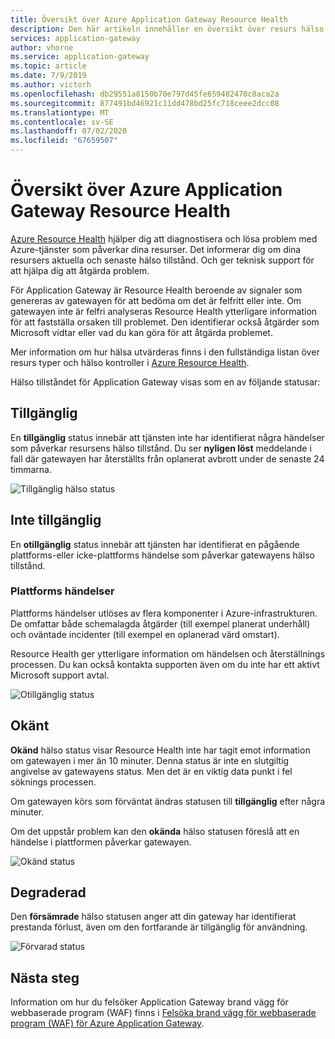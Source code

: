 ```yaml
---
title: Översikt över Azure Application Gateway Resource Health
description: Den här artikeln innehåller en översikt över resurs hälso funktionen för Azure Application Gateway
services: application-gateway
author: vhorne
ms.service: application-gateway
ms.topic: article
ms.date: 7/9/2019
ms.author: victorh
ms.openlocfilehash: db29551a8150b70e797d45fe659482470c8aca2a
ms.sourcegitcommit: 877491bd46921c11dd478bd25fc718ceee2dcc08
ms.translationtype: MT
ms.contentlocale: sv-SE
ms.lasthandoff: 07/02/2020
ms.locfileid: "67659507"
---
```

# <a name="azure-application-gateway-resource-health-overview"></a>Översikt över Azure Application Gateway Resource Health

[Azure Resource Health](../service-health/resource-health-overview.md) hjälper dig att diagnostisera och lösa problem med Azure-tjänster som påverkar dina resurser. Det informerar dig om dina resursers aktuella och senaste hälso tillstånd. Och ger teknisk support för att hjälpa dig att åtgärda problem.

För Application Gateway är Resource Health beroende av signaler som genereras av gatewayen för att bedöma om det är felfritt eller inte. Om gatewayen inte är felfri analyseras Resource Health ytterligare information för att fastställa orsaken till problemet. Den identifierar också åtgärder som Microsoft vidtar eller vad du kan göra för att åtgärda problemet.

Mer information om hur hälsa utvärderas finns i den fullständiga listan över resurs typer och hälso kontroller i [Azure Resource Health](../service-health/resource-health-checks-resource-types.md#microsoftnetworkapplicationgateways).


Hälso tillståndet för Application Gateway visas som en av följande statusar:

## <a name="available"></a>Tillgänglig

En **tillgänglig** status innebär att tjänsten inte har identifierat några händelser som påverkar resursens hälso tillstånd. Du ser **nyligen löst** meddelande i fall där gatewayen har återställts från oplanerat avbrott under de senaste 24 timmarna.

![Tillgänglig hälso status](media/resource-health-overview/available-full.png)

## <a name="unavailable"></a>Inte tillgänglig

En **otillgänglig** status innebär att tjänsten har identifierat en pågående plattforms-eller icke-plattforms händelse som påverkar gatewayens hälso tillstånd.

### <a name="platform-events"></a>Plattforms händelser

Plattforms händelser utlöses av flera komponenter i Azure-infrastrukturen. De omfattar både schemalagda åtgärder (till exempel planerat underhåll) och oväntade incidenter (till exempel en oplanerad värd omstart).

Resource Health ger ytterligare information om händelsen och återställnings processen. Du kan också kontakta supporten även om du inte har ett aktivt Microsoft support avtal.

![Otillgänglig status](media/resource-health-overview/unavailable.png)

## <a name="unknown"></a>Okänt

**Okänd** hälso status visar Resource Health inte har tagit emot information om gatewayen i mer än 10 minuter. Denna status är inte en slutgiltig angivelse av gatewayens status. Men det är en viktig data punkt i fel söknings processen.

Om gatewayen körs som förväntat ändras statusen till **tillgänglig** efter några minuter.

Om det uppstår problem kan den **okända** hälso statusen föreslå att en händelse i plattformen påverkar gatewayen.

![Okänd status](media/resource-health-overview/unknown.png)

## <a name="degraded"></a>Degraderad

Den **försämrade** hälso statusen anger att din gateway har identifierat prestanda förlust, även om den fortfarande är tillgänglig för användning.

![Förvarad status](media/resource-health-overview/degraded.png)

## <a name="next-steps"></a>Nästa steg

Information om hur du felsöker Application Gateway brand vägg för webbaserade program (WAF) finns i [Felsöka brand vägg för webbaserade program (WAF) för Azure Application Gateway](web-application-firewall-troubleshoot.md).
